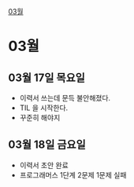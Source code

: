 [03월](#03월)

# 03월

## 03월 17일 목요일

- 이력서 쓰는데 문득 불안해졌다.
- TIL 을 시작한다.
- 꾸준히 해야지

## 03월 18일 금요일

- 이력서 초안 완료
- 프로그래머스 1단계 2문제 1문제 실패
